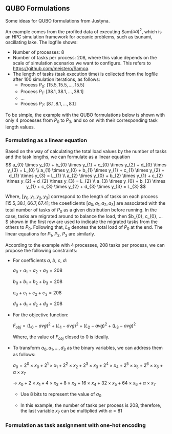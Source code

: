 ## QUBO Formulations

Some ideas for QUBO formulations from Justyna.

An example comes from the profiled data of executing Sam$(oa)^{2}$, which is an HPC simulation framework for oceanic problems, such as tsunami, oscillating lake. The logfile shows:

* Number of processes: $8$
* Number of tasks per process: $208$, where this value depends on the scale of simulation scenarios we want to configure. This refers to https://github.com/meistero/Samoa.
* The length of tasks (task execution time) is collected from the logfile after 100 simulation iterations, as follows:
    + Process $P_{0}$: $[15.5, 15.5, ..., 15.5]$
    + Process $P_{1}$: $[38.1, 38.1, ..., 38.1]$
    + $...$
    + Process $P_{7}$: $[8.1, 8.1, ..., 8.1]$

To be simple, the example with the QUBO formulations below is shown with only $4$ processes from $P_{0}$ to $P_{3}$, and so on with their corresponding task length values.

### Formulating as a linear equation

Based on the way of calculating the total load values by the number of tasks and the task lengths, we can formulate as a linear equation
$$
    a_{0} \times y_{0} + b_{0} \times y_{1} + c_{0} \times y_{2} + d_{0} \times y_{3} = L_{0} \\
    a_{1} \times y_{0} + b_{1} \times y_{1} + c_{1} \times y_{2} + d_{1} \times y_{3} = L_{1} \\
    a_{2} \times y_{0} + b_{2} \times y_{1} + c_{2} \times y_{2} + d_{2} \times y_{3} = L_{2} \\
    a_{3} \times y_{0} + b_{3} \times y_{1} + c_{3} \times y_{2} + d_{3} \times y_{3} = L_{3}
$$

Where, $[y_{0}, y_{1}, y_{2}, y_{3}]$ correspond to the length of tasks on each process $[15.5, 38.1, 66.7, 67.4]$; the coeeficients $[a_{0}, a_{1}, a_{2}, a_{3}]$ are associated with the total number of tasks of $P_{0}$ as a given distribution before running. In the case, tasks are migrated around to balance the load, then $b_{0}, c_{0}, ... $ shown in the first row are used to indicate the migrated tasks from the others to $P_{0}$. Following that, $L_{0}$ denotes the total load of $P_{0}$ at the end. The linear equations for $P_{1}$, $P_{2}$, $P_{3}$ are similarly.

According to the example with $4$ processes, $208$ tasks per process, we can propose the following constraints:
* For coefficients $a$, $b$, $c$, $d$:
    
    $a_{0} + a_{1} + a_{2} + a_{3} = 208$

    $b_{0} + b_{1} + b_{2} + b_{3} = 208$

    $c_{0} + c_{1} + c_{2} + c_{3} = 208$

    $d_{0} + d_{1} + d_{2} + d_{3} = 208$

* For the objective function:

    $F_{obj} = (L_{0} - avg)^2 + (L_{1} - avg)^2 + (L_{2} - avg)^2 + (L_{3} - avg)^2$

    Where, the value of $F_{obj}$ closed to $0$ is ideally.

* To transform $a_{0}, a_{1}, ..., d_{3}$ as the binary variables, we can address them as follows:

    $a_{0} = 2^0 \times x_{0} + 2^1 \times x_{1} + 2^2 \times x_{2} + 2^3 \times x_{3} + 2^4 \times x_{4} + 2^5 \times x_{5} + 2^6 \times x_{6} + \alpha \times x_{7}$

    $\rightarrow$ $x_{0} + 2 \times x_{1} + 4 \times x_{2} + 8 \times x_{3} + 16 \times x_{4} + 32 \times x_{5} + 64 \times x_{6} + \alpha \times x_{7}$

    + Use 8 bits to represent the value of $a_{0}$

    + In this example, the number of tasks per process is 208, therefore, the last variable $x_7$ can be multiplied with $\alpha = 81$

### Formulation as task assignment with one-hot encoding



